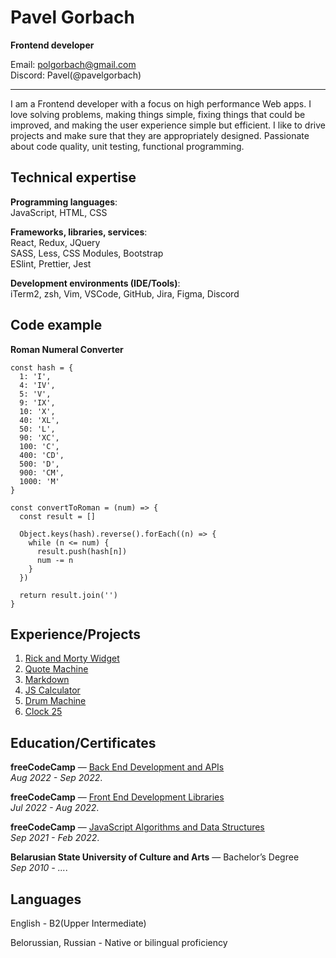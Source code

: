 # Pavel Gorbach

**Frontend developer**

Email: polgorbach@gmail.com\
Discord: Pavel(@pavelgorbach)

***

I am a Frontend developer with a focus on high performance Web apps. I love solving problems, making things simple, fixing things that could be improved, and making the user experience simple but efficient. I like to drive projects and make sure that they are appropriately designed. Passionate about code quality, unit testing, functional programming.

## Technical expertise
**Programming languages**:\
JavaScript, HTML, CSS

**Frameworks, libraries, services**:\
React, Redux, JQuery\
SASS, Less, CSS Modules, Bootstrap\
ESlint, Prettier, Jest

**Development environments (IDE/Tools)**:\
iTerm2, zsh, Vim, VSCode, GitHub, Jira, Figma, Discord

## Code example

**Roman Numeral Converter**
```
const hash = {
  1: 'I',
  4: 'IV',
  5: 'V',
  9: 'IX',
  10: 'X',
  40: 'XL',
  50: 'L',
  90: 'XC',
  100: 'C',
  400: 'CD',
  500: 'D',
  900: 'CM',
  1000: 'M'
}

const convertToRoman = (num) => {
  const result = []

  Object.keys(hash).reverse().forEach((n) => {
    while (n <= num) {
      result.push(hash[n])
      num -= n
    }
  })
  
  return result.join('')
}
```

## Experience/Projects
1. [Rick and Morty Widget](https://rknmorty.web.app/)
2. [Quote Machine](https://qt-machine.web.app/)
3. [Markdown](https://mrkdwn-previewer.web.app/)
4. [JS Calculator](https://clclator.firebaseapp.com/)
5. [Drum Machine](https://drmmachine.web.app/)
6. [Clock 25](https://clock25.web.app/)

## Education/Certificates

**freeCodeCamp** — [Back End Development and APIs](https://www.freecodecamp.org/certification/fcc59ca2997-2d59-4c7a-b63e-f734c43412bd/back-end-development-and-apis)\
*Aug 2022 - Sep 2022*.

**freeCodeCamp** — [Front End Development Libraries](https://www.freecodecamp.org/certification/fcc59ca2997-2d59-4c7a-b63e-f734c43412bd/front-end-development-libraries)\
*Jul 2022 - Aug 2022*.

**freeCodeCamp** — [JavaScript Algorithms and Data Structures](https://www.freecodecamp.org/certification/fcc59ca2997-2d59-4c7a-b63e-f734c43412bd/javascript-algorithms-and-data-structures)\
*Sep 2021 - Feb 2022*.

**Belarusian State University of Culture and Arts** — Bachelor’s Degree\
*Sep 2010 - ...*.

## Languages

English - B2(Upper Intermediate)

Belorussian, Russian - Native or bilingual proficiency
